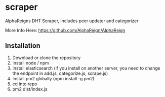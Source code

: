 # scraper
AlphaReigns DHT Scraper, includes peer updater and categorizer

More Info Here: https://github.com/AlphaReign/AlphaReign


## Installation

1. Download or clone the repository
2. Install node / npm
3. Install elasticsearch (if you install on another server, you need to change the endpoint in add.js, categorize.js, scrape.js)
4. Install pm2 globally (npm install -g pm2)
5. cd into repo
6. pm2 dist/index.js